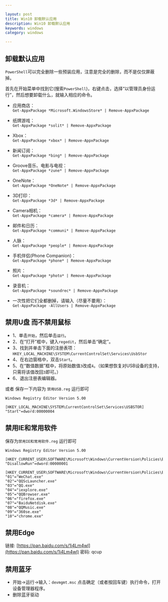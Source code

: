 ```yaml
---

layout: post
title: Win10 卸载默认应用
description: Win10 卸载默认应用
keywords: windows
category: windows

---
```




## 卸载默认应用

`PowerShell`可以完全删除一些预装应用，注意是完全的删除，而不是仅仅屏蔽掉。

首先在开始菜单中找到它(搜索`PowerShell`)，右键点击，选择“以管理员身份运行”，然后想要卸载什么，就输入相应的命令。

+ 应用商店：  
`Get-AppxPackage *Microsoft.WindowsStore* | Remove-AppxPackage`
+ 纸牌游戏：   
`Get-AppxPackage *solit* | Remove-AppxPackage`
+ Xbox：   
`Get-AppxPackage *xbox* | Remove-AppxPackage`
+ 新闻订阅：   
`Get-AppxPackage *bing* | Remove-AppxPackage`
+ Groove音乐、电影与电视：  
`Get-AppxPackage *zune* | Remove-AppxPackage`
+ OneNote：  
`Get-AppxPackage *OneNote* | Remove-AppxPackage`
+ 3D打印：   
`Get-AppxPackage *3d* | Remove-AppxPackage`
+ Camera相机：  
`Get-AppxPackage *camera* | Remove-AppxPackage`
+ 邮件和日历：  
`Get-AppxPackage *communi* | Remove-AppxPackage`
+ 人脉：  
`Get-AppxPackage *people* | Remove-AppxPackage`
+ 手机伴侣(Phone Companion)：  
`Get-AppxPackage *phone* | Remove-AppxPackage`
+ 照片：  
`Get-AppxPackage *photo* | Remove-AppxPackage`
+ 录音机：  
`Get-AppxPackage *soundrec* | Remove-AppxPackage`


+ 一次性把它们全都删掉，请输入（尽量不要用）：   
`Get-AppxPackage -AllUsers | Remove-AppxPackage`


## 禁用U盘 而不禁用鼠标

+ 1、单击`开始`，然后单击`运行`。   
+ 2、在“打开”框中，键入`regedit`，然后单击“确定”。  
+ 3、找到并单击下面的注册表项：`HKEY_LOCAL_MACHINE\SYSTEM\CurrentControlSet\Services\UsbStor`   
+ 4、在右边窗格中，双击`Start`。     
+ 5、在“数值数据”框中，将原始数值`3`改成`4`。（如果想恢复对USB设备的支持，只需将该值改回`3`即可。）  
+ 6、退出注册表编辑器。


或者 保存一下内容为 `禁用USB.reg` 运行即可

```
Windows Registry Editor Version 5.00

[HKEY_LOCAL_MACHINE\SYSTEM\CurrentControlSet\Services\USBSTOR]
"Start"=dword:00000004
```

## 禁用IE和常用软件

保存为`禁用IE和常用软件.reg` 运行即可

```
Windows Registry Editor Version 5.00

[HKEY_CURRENT_USER\SOFTWARE\Microsoft\Windows\CurrentVersion\Policies\EXPLORER]
"DisallowRun"=dword:00000001

[HKEY_CURRENT_USER\SOFTWARE\Microsoft\Windows\CurrentVersion\Policies\Explorer\DisallowRun]
"01"="WeChat.exe"
"02"="QQScLauncher.exe"
"03"="QQ.exe"
"04"="iexplore.exe"
"05"="QQBrowser.exe"
"06"="firefox.exe"
"07"="BaiduNetdisk.exe"
"08"="QQMusic.exe"
"09"="360se.exe"
"10"="chrome.exe"
```

## 禁用Edge

链接: [https://pan.baidu.com/s/1i4Lm4wl](https://pan.baidu.com/s/1i4Lm4wl) 密码: qcup

## 禁用蓝牙

+ 开始→运行→输入：`devmgmt.msc` 点击确定（或者按回车键）执行命令，打开设备管理器程序。
+ 删除蓝牙驱动

